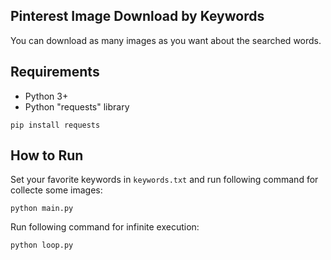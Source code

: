 ## **Pinterest Image Download by Keywords**
You can download as many images as you want about the searched words.

## Requirements

- Python 3+
- Python "requests" library 
```
pip install requests
```

## How to Run
Set your favorite keywords in `keywords.txt` and run following command for collecte some images:
```
python main.py
```

Run following command for infinite execution:
```
python loop.py
```
